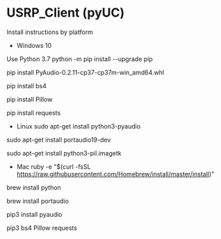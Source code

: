 # USRP_Client (pyUC)

Install instructions by platform
- Windows 10

 Use Python 3.7
 python -m pip install --upgrade pip
 
 pip install PyAudio-0.2.11-cp37-cp37m-win_amd64.whl
 
 pip install bs4
 
 pip install Pillow
 
 pip install requests
 
 
- Linux
sudo apt-get install python3-pyaudio

sudo apt-get install portaudio19-dev

sudo apt-get install python3-pil.imagetk

- Mac
ruby -e "$(curl -fsSL https://raw.githubusercontent.com/Homebrew/install/master/install)"

brew install python

brew install portaudio

pip3 install pyaudio

pip3 bs4 Pillow requests

